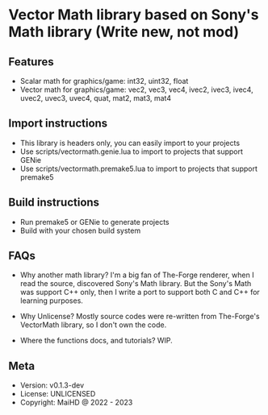 # Vector Math library based on Sony's Math library (Write new, not mod)

## Features
- Scalar math for graphics/game: int32, uint32, float
- Vector math for graphics/game: vec2, vec3, vec4, ivec2, ivec3, ivec4, uvec2, uvec3, uvec4, quat, mat2, mat3, mat4

## Import instructions
- This library is headers only, you can easily import to your projects
- Use scripts/vectormath.genie.lua to import to projects that support GENie
- Use scripts/vectormath.premake5.lua to import to projects that support premake5

## Build instructions
- Run premake5 or GENie to generate projects
- Build with your chosen build system

## FAQs
- Why another math library? I'm a big fan of The-Forge renderer, when I read the source, discovered Sony's Math library. But the Sony's Math was support C++ only, then I write a port to support both C and C++ for learning purposes.

- Why Unlicense? Mostly source codes were re-written from The-Forge's VectorMath library, so I don't own the code.
- Where the functions docs, and tutorials? WIP.

## Meta
- Version: v0.1.3-dev
- License: UNLICENSED
- Copyright: MaiHD @ 2022 - 2023